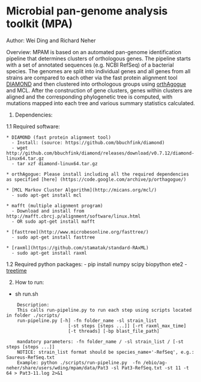 # Microbial pan-genome analysis toolkit (MPA)
Author: Wei Ding and Richard Neher

Overview:
MPAM is based on an automated pan-genome identification pipeline that determines clusters of orthologous genes. The pipeline starts with a set of annotated sequences (e.g. NCBI RefSeq) of a bacterial species.
The genomes are split into individual genes and all genes from all strains are compared to each other via the fast protein alignment tool [DIAMOND](http://www.nature.com/nmeth/journal/v12/n1/full/nmeth.3176.html) and then clustered into orthologous groups using [orthAgogue](https://code.google.com/archive/p/orthagogue/) and MCL. After the construction of gene clusters, genes within clusters are aligned and the corresponding phylogenetic tree is computed, with mutations mapped into each tree and various summary statistics calculated.

1. Dependencies:

  1.1 Required software:

    * DIAMOND (fast protein alignment tool)
      - Install: (source: https://github.com/bbuchfink/diamond)
      - wget http://github.com/bbuchfink/diamond/releases/download/v0.7.12/diamond-linux64.tar.gz
      - tar xzf diamond-linux64.tar.gz

    * orthAgogue: Please install including all the required dependencies as specified [here] (https://code.google.com/archive/p/orthagogue/)

    * [MCL Markov Cluster Algorithm](http://micans.org/mcl/)
      - sudo apt-get install mcl

    * mafft (multiple alignment program)
      - Download and install from http://mafft.cbrcj.p/alignment/software/linux.html
      - OR sudo apt-get install mafft

    * [fasttree](http://www.microbesonline.org/fasttree/)
      - sudo apt-get install fasttree

    * [raxml](https://github.com/stamatak/standard-RAxML)
      - sudo apt-get install raxml

  1.2 Required python packages:
     - pip install numpy scipy biopython ete2
     - [treetime](http://github.com/neherlab/treetime)

2. How to run:
  - sh run.sh
```    
    Description:
    This calls run-pipeline.py to run each step using scripts located in folder ./scripts/
    run-pipeline.py [-h] -fn folder_name -sl strain_list
                       [-st steps [steps ...]] [-rt raxml_max_time]
                       [-t threads] [-bp blast_file_path]

    mandatory parameters: -fn folder_name / -sl strain_list / [-st steps [steps ...]]
    NOTICE: strain_list format should be species_name+'-RefSeq', e.g.: Saureus-RefSeq.txt
    Example: python ./scripts/run-pipeline.py  -fn /ebio/ag-neher/share/users/wding/mpam/data/Pat3 -sl Pat3-RefSeq.txt -st 11 -t 64 > Pat3-11.log 2>&1
```
